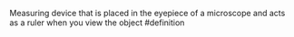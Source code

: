 Measuring device that is placed in the eyepiece of a microscope and acts as a ruler when you view the object
#definition